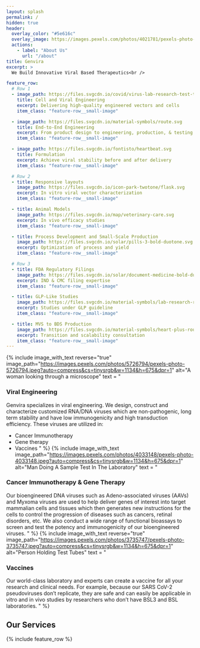 ```yaml
---
layout: splash
permalink: /
hidden: true
header:
  overlay_color: "#5e616c"
  overlay_image: https://images.pexels.com/photos/4021781/pexels-photo-4021781.jpeg?auto=compress&cs=tinysrgb&w=1920&h=1300&dpr=1
  actions:
    - label: "About Us"
      url: "/about"
title: Genvira
excerpt: >
  We Build Innovative Viral Based Therapeutics<br />

feature_row:
  # Row 1
  - image_path: https://files.svgcdn.io/covid/virus-lab-research-test-tube.svg
    title: Cell and Viral Engineering
    excerpt: Delivering high-quality engineered vectors and cells
    item_class: "feature-row__small-image"

  - image_path: https://files.svgcdn.io/material-symbols/route.svg
    title: End-to-End Engineering
    excerpt: From product design to engineering, production, & testing
    item_class: "feature-row__small-image"

  - image_path: https://files.svgcdn.io/fontisto/heartbeat.svg
    title: Formulation
    excerpt: Achieve viral stability before and after delivery
    item_class: "feature-row__small-image"

  # Row 2
  - title: Responsive layouts
    image_path: https://files.svgcdn.io/icon-park-twotone/flask.svg
    excerpt: In vitro viral vector characterization
    item_class: "feature-row__small-image"

  - title: Animal Models
    image_path: https://files.svgcdn.io/map/veterinary-care.svg
    excerpt: In vivo efficacy studies
    item_class: "feature-row__small-image"

  - title: Process Development and Small-Scale Production
    image_path: https://files.svgcdn.io/solar/pills-3-bold-duotone.svg
    excerpt: Optimization of process and yield
    item_class: "feature-row__small-image"

  # Row 3
  - title: FDA Regulatory Filings
    image_path: https://files.svgcdn.io/solar/document-medicine-bold-duotone.svg
    excerpt: IND & CMC filing expertise
    item_class: "feature-row__small-image"

  - title: GLP-Like Studies
    image_path: https://files.svgcdn.io/material-symbols/lab-research-rounded.svg
    excerpt: Studies under GLP guideline
    item_class: "feature-row__small-image"

  - title: MVS to BDS Production
    image_path: https://files.svgcdn.io/material-symbols/heart-plus-rounded.svg
    excerpt: Transition and scalability consultation
    item_class: "feature-row__small-image"
---
```


<!-- Three images section -->
{%
  include image_with_text
  reverse="true"
  image_path="https://images.pexels.com/photos/5726794/pexels-photo-5726794.jpeg?auto=compress&cs=tinysrgb&w=1134&h=675&dpr=1"
  alt="A woman looking through a microscope"
  text = 
"
### Viral Engineering
Genvira specializes in viral engineering. We design, construct and characterize customized RNA/DNA viruses which are non-pathogenic, long term stability and have low immunogenicity and high transduction efficiency. These viruses are utilized in:
- Cancer Immunotherapy
- Gene therapy
- Vaccines
"
%}
{%
  include image_with_text
  image_path="https://images.pexels.com/photos/4033148/pexels-photo-4033148.jpeg?auto=compress&cs=tinysrgb&w=1134&h=675&dpr=1"
  alt="Man Doing A Sample Test In The Laboratory"
  text = 
"
### Cancer Immunotherapy & Gene Therapy
Our bioengineered DNA viruses such as Adeno-associated viruses (AAVs) and Myxoma viruses are used to help deliver genes of interest into target mammalian cells and tissues which then generates new instructions for the cells to control the progression of diseases such as cancers, retinal disorders, etc. We also conduct a wide range of functional bioassays to screen and test the potency and immunogenicity of our bioengineered viruses.
"
%}
{%
  include image_with_text
  reverse="true"
  image_path="https://images.pexels.com/photos/3735747/pexels-photo-3735747.jpeg?auto=compress&cs=tinysrgb&w=1134&h=675&dpr=1"
  alt="Person Holding Test Tubes"
  text = 
"
### Vaccines
Our world-class laboratory and experts can create a vaccine for all your research and clinical needs. For example, because our SARS CoV-2 pseudoviruses don’t replicate, they are safe and can easily be applicable in vitro and in vivo studies by researchers who don’t have BSL3 and BSL laboratories.
"
%}
<!-- End Three images section -->

## Our Services
{% include feature_row %}
